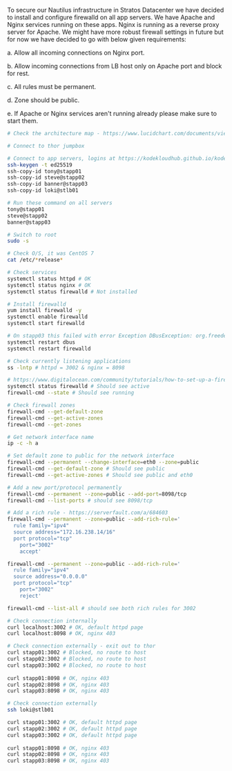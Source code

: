 To secure our Nautilus infrastructure in Stratos Datacenter we have decided to install and configure firewalld on all app servers. We have Apache and Nginx services running on these apps. Nginx is running as a reverse proxy server for Apache. We might have more robust firewall settings in future but for now we have decided to go with below given requirements:

a. Allow all incoming connections on Nginx port.

b. Allow incoming connections from LB host only on Apache port and block for rest.

c. All rules must be permanent.

d. Zone should be public.

e. If Apache or Nginx services aren't running already please make sure to start them.

```bash
# Check the architecture map - https://www.lucidchart.com/documents/view/58e22de2-c446-4b49-ae0f-db79a3318e97/0_0

# Connect to thor jumpbox

# Connect to app servers, logins at https://kodekloudhub.github.io/kodekloud-engineer/docs/projects/nautilus
ssh-keygen -t ed25519
ssh-copy-id tony@stapp01
ssh-copy-id steve@stapp02
ssh-copy-id banner@stapp03
ssh-copy-id loki@stlb01

# Run these command on all servers
tony@stapp01
steve@stapp02
banner@stapp03

# Switch to root
sudo -s

# Check O/S, it was CentOS 7
cat /etc/*release*

# Check services
systemctl status httpd # OK
systemctl status nginx # OK
systemctl status firewalld # Not installed

# Install firewalld
yum install firewalld -y
systemctl enable firewalld
systemctl start firewalld 

# On stapp03 this failed with error Exception DBusException: org.freedesktop.DBus.Error.AccessDenied: Connection ":1.4" is not allowed to own the service "org.fedoraproject.FirewallD1" due to security policies in the configuration file
systemctl restart dbus
systemctl restart firewalld 

# Check currently listening applications
ss -lntp # httpd = 3002 & nginx = 8098

# https://www.digitalocean.com/community/tutorials/how-to-set-up-a-firewall-using-firewalld-on-centos-7
systemctl status firewalld # Should see active
firewall-cmd --state # Should see running

# Check firewall zones
firewall-cmd --get-default-zone
firewall-cmd --get-active-zones
firewall-cmd --get-zones

# Get network interface name
ip -c -h a

# Set default zone to public for the network interface
firewall-cmd --permanent --change-interface=eth0 --zone=public
firewall-cmd --get-default-zone # Should see public
firewall-cmd --get-active-zones # Should see public and eth0

# Add a new port/protocol permanently
firewall-cmd --permanent --zone=public --add-port=8098/tcp 
firewall-cmd --list-ports # should see 8098/tcp

# Add a rich rule - https://serverfault.com/a/684603
firewall-cmd --permanent --zone=public --add-rich-rule='
  rule family="ipv4"
  source address="172.16.238.14/16"
  port protocol="tcp"
	port="3002"
	accept'

firewall-cmd --permanent --zone=public --add-rich-rule='
  rule family="ipv4"
  source address="0.0.0.0"
  port protocol="tcp"
	port="3002"
	reject'

firewall-cmd --list-all # should see both rich rules for 3002

# Check connection internally
curl localhost:3002 # OK, default httpd page
curl localhost:8098 # OK, nginx 403

# Check connection externally - exit out to thor
curl stapp01:3002 # Blocked, no route to host
curl stapp02:3002 # Blocked, no route to host
curl stapp03:3002 # Blocked, no route to host
	
curl stapp01:8098 # OK, nginx 403
curl stapp02:8098 # OK, nginx 403
curl stapp03:8098 # OK, nginx 403

# Check connection externally
ssh loki@stlb01

curl stapp01:3002 # OK, default httpd page
curl stapp02:3002 # OK, default httpd page
curl stapp03:3002 # OK, default httpd page
	
curl stapp01:8098 # OK, nginx 403
curl stapp02:8098 # OK, nginx 403
curl stapp03:8098 # OK, nginx 403
```
